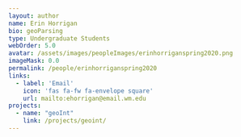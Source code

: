 ```yaml
---
layout: author
name: Erin Horrigan
bio: geoParsing
type: Undergraduate Students
webOrder: 5.0
avatar: /assets/images/peopleImages/erinhorriganspring2020.png
imageMask: 0.0
permalink: /people/erinhorriganspring2020
links:
  - label: 'Email'
    icon: 'fas fa-fw fa-envelope square'
    url: mailto:ehorrigan@email.wm.edu
projects:
  - name: "geoInt"
    link: /projects/geoint/
---
```

